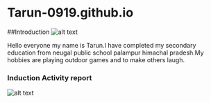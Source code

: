 # Tarun-0919.github.io
##Introduction
![alt text](image.jpg)

Hello everyone my name is Tarun.I have completed my secondary education from neugal public school palampur himachal pradesh.My hobbies are playing outdoor games and to make others laugh.
### Induction Activity report
![alt text](image.jpg)
